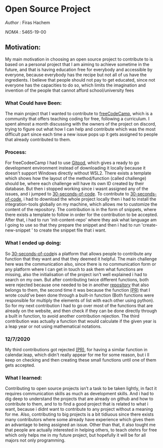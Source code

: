 # Open Source Project
*Author :* Firas Hachem 

*NOMA :* 5465-19-00

## Motivation:
My main motivation in choosing an open source project to contribute to is based on a personal project that I am aiming to achieve sometime in the future, and that is having education free for everybody and accessible by everyone, because everybody has the recipe but not all of us have the ingredients. I believe that people should not pay to get educated, since not everyone has the capacities to do so, which limits the imagination and invention of the people that cannot afford school/university fees

### What Could have Been:
The main project that I wanted to contribute to [freeCodeCamp][fcc], which is a community that offers teaching coding for free, following a curriculum. I spent almost a month discussing with the owners of the project on discord, trying to figure out what how I can help and contribute which was the most difficult part since each time a new issue pops up it gets assigned to people that already contributed to them. 

### Process:
For freeCodeeCamp I had to use [Gitpod][gg], which gives a ready to go development environment instead of downloading it locally because it doesn't support Windows directly without WSL2. There exists a template which shows how the layout of the method/function (called challenge) should be, where each challenge will have its own ID created by their database. But then i stopped working since i wasnt assigned any of the issues, and i jumped to [30-seconds-of-code][scc].
To contribute to [30-seconds-of-code][scc], i had to download the whole project locally then i had to install the integration-tools globally on my machine, which allows me to customize the content of the repository. The contribution is in the form of snippets, where there exists a template to follow in order for the contribution to be accepted. After that, i had to run 'init-content-repo' where they ask what language am I going to use so that they prepare the snippet and then i had to run 'create-new-snippet <my-snippet-name>' to create the snippet file that i want.
 

### What I ended up doing:
So [30-seconds-of-code][scc]is a platform that allows people to contribute any function that they want and that they deemed it helpful. The main challenge here was the communication also, since there is no communication form or any platform where I can get in touch to ask them what functions are missing, also the initialisation of the project isn't well explained i had to search on my own. But after contributing twice different functions, both were rejected because one needed to be in another [repository][repo] that also belongs to them, the second time it was because the function [(PR)][ff] that I wrote could’ve been done through a built-in function (Both functions were responsible for multiply the elements of list with each other using python). So for my next contribution I had to go over most of the functions that are already on the website, and then check if they can be done directly through a built in function, to avoid another contribution rejection.
The third contribution was actually a function that would calculate if the given year is a leap year or not using mathematical notations.
### 12/7/2020
My third contributions got rejected [(PR)][rr], for having a similar function in calendar.leap, which didn't really appear for me for some reason, but i ll keep on checking and then creating these small functions until one of them gets accepted.


### What I learned:
Contributing to open source projects isn’t a task to be taken lightly, in fact it requires communication skills as much as development skills. And i had to dig deep to understand the projects that are already on github and how to contribute to them, and to to find a good project that is related to what i want, because i didnt want to contribute to any project without a meaning for me.
Also, contributing to big projects is a bit tidiuous since there exists many contributors where some already have experience which gives them an advantage to being assigned an issue.
Other than that, it also tought me that people are actually interested in helping others, to teach otehrs for free which only helps me in my future project, but hopefully it will be for all majors not only programming.

[fcc]: https://github.com/freeCodeCamp/freeCodeCamp
[scc]: https://github.com/30-seconds/30-seconds-of-python
[repo]: https://github.com/30-seconds/30-seconds-of-code/pull/1707
[rr]: https://github.com/30-seconds/30-seconds-of-python/pull/418
[ff]: https://github.com/30-seconds/30-seconds-of-python/pull/417
[gg]: https://gitpod.io/#https://github.com/freeCodeCamp/freeCodeCamp